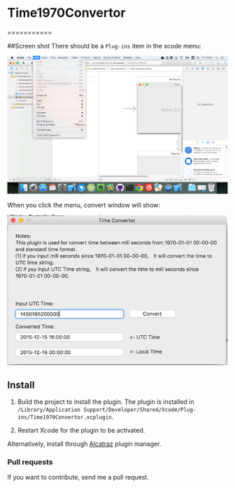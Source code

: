 # Time1970Convertor
===========

##Screen shot
There should be a `Plug-ins` item in the xcode menu:

![screenshots](Screenshots/screenshot1.png)

When you click the menu, convert window will show:

![screenshots](Screenshots/screenshot2.png)

## Install

1. Build the project to install the plugin. The plugin is installed in `/Library/Application Support/Developer/Shared/Xcode/Plug-ins/Time1970Convertor.xcplugin`.

2. Restart Xcode for the plugin to be activated.

Alternatively, install through [Alcatraz](https://github.com/supermarin/Alcatraz) plugin manager.

### Pull requests

If you want to contribute, send me a pull request.
